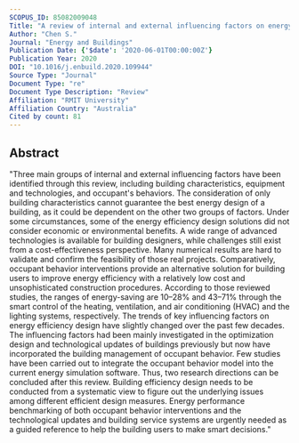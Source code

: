 ```yaml
---
SCOPUS_ID: 85082009048
Title: "A review of internal and external influencing factors on energy efficiency design of buildings"
Author: "Chen S."
Journal: "Energy and Buildings"
Publication Date: {'$date': '2020-06-01T00:00:00Z'}
Publication Year: 2020
DOI: "10.1016/j.enbuild.2020.109944"
Source Type: "Journal"
Document Type: "re"
Document Type Description: "Review"
Affiliation: "RMIT University"
Affiliation Country: "Australia"
Cited by count: 81
---
```


## Abstract
"Three main groups of internal and external influencing factors have been identified through this review, including building characteristics, equipment and technologies, and occupant's behaviors. The consideration of only building characteristics cannot guarantee the best energy design of a building, as it could be dependent on the other two groups of factors. Under some circumstances, some of the energy efficiency design solutions did not consider economic or environmental benefits. A wide range of advanced technologies is available for building designers, while challenges still exist from a cost-effectiveness perspective. Many numerical results are hard to validate and confirm the feasibility of those real projects. Comparatively, occupant behavior interventions provide an alternative solution for building users to improve energy efficiency with a relatively low cost and unsophisticated construction procedures. According to those reviewed studies, the ranges of energy-saving are 10–28% and 43–71% through the smart control of the heating, ventilation, and air conditioning (HVAC) and the lighting systems, respectively. The trends of key influencing factors on energy efficiency design have slightly changed over the past few decades. The influencing factors had been mainly investigated in the optimization design and technological updates of buildings previously but now have incorporated the building management of occupant behavior. Few studies have been carried out to integrate the occupant behavior model into the current energy simulation software. Thus, two research directions can be concluded after this review. Building efficiency design needs to be conducted from a systematic view to figure out the underlying issues among different efficient design measures. Energy performance benchmarking of both occupant behavior interventions and the technological updates and building service systems are urgently needed as a guided reference to help the building users to make smart decisions."
